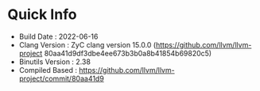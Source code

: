 # Quick Info
* Build Date : 2022-06-16
* Clang Version : ZyC clang version 15.0.0 (https://github.com/llvm/llvm-project 80aa41d9df3dbe4ee673b3b0a8b41854b69820c5)
* Binutils Version : 2.38
* Compiled Based : https://github.com/llvm/llvm-project/commit/80aa41d9


